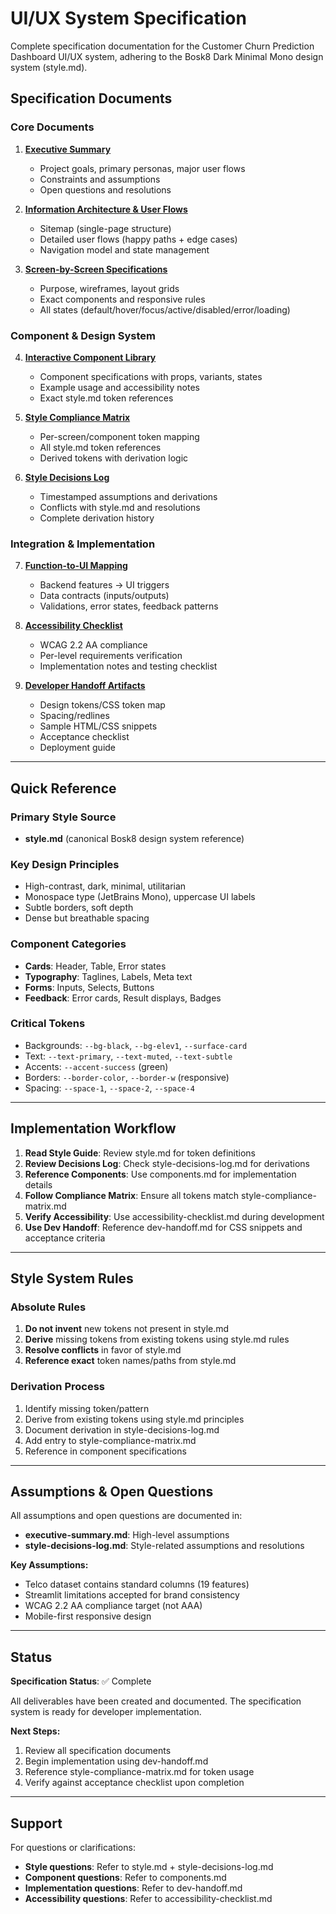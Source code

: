 # UI/UX System Specification

Complete specification documentation for the Customer Churn Prediction Dashboard UI/UX system, adhering to the Bosk8 Dark Minimal Mono design system (style.md).

## Specification Documents

### Core Documents

1. **[Executive Summary](./executive-summary.md)**
   - Project goals, primary personas, major user flows
   - Constraints and assumptions
   - Open questions and resolutions

2. **[Information Architecture & User Flows](./information-architecture.md)**
   - Sitemap (single-page structure)
   - Detailed user flows (happy paths + edge cases)
   - Navigation model and state management

3. **[Screen-by-Screen Specifications](./screens.md)**
   - Purpose, wireframes, layout grids
   - Exact components and responsive rules
   - All states (default/hover/focus/active/disabled/error/loading)

### Component & Design System

4. **[Interactive Component Library](./components.md)**
   - Component specifications with props, variants, states
   - Example usage and accessibility notes
   - Exact style.md token references

5. **[Style Compliance Matrix](./style-compliance-matrix.md)**
   - Per-screen/component token mapping
   - All style.md token references
   - Derived tokens with derivation logic

6. **[Style Decisions Log](./style-decisions-log.md)**
   - Timestamped assumptions and derivations
   - Conflicts with style.md and resolutions
   - Complete derivation history

### Integration & Implementation

7. **[Function-to-UI Mapping](./function-to-ui-mapping.md)**
   - Backend features → UI triggers
   - Data contracts (inputs/outputs)
   - Validations, error states, feedback patterns

8. **[Accessibility Checklist](./accessibility-checklist.md)**
   - WCAG 2.2 AA compliance
   - Per-level requirements verification
   - Implementation notes and testing checklist

9. **[Developer Handoff Artifacts](./dev-handoff.md)**
   - Design tokens/CSS token map
   - Spacing/redlines
   - Sample HTML/CSS snippets
   - Acceptance checklist
   - Deployment guide

---

## Quick Reference

### Primary Style Source
- **style.md** (canonical Bosk8 design system reference)

### Key Design Principles
- High-contrast, dark, minimal, utilitarian
- Monospace type (JetBrains Mono), uppercase UI labels
- Subtle borders, soft depth
- Dense but breathable spacing

### Component Categories
- **Cards**: Header, Table, Error states
- **Typography**: Taglines, Labels, Meta text
- **Forms**: Inputs, Selects, Buttons
- **Feedback**: Error cards, Result displays, Badges

### Critical Tokens
- Backgrounds: `--bg-black`, `--bg-elev1`, `--surface-card`
- Text: `--text-primary`, `--text-muted`, `--text-subtle`
- Accents: `--accent-success` (green)
- Borders: `--border-color`, `--border-w` (responsive)
- Spacing: `--space-1`, `--space-2`, `--space-4`

---

## Implementation Workflow

1. **Read Style Guide**: Review style.md for token definitions
2. **Review Decisions Log**: Check style-decisions-log.md for derivations
3. **Reference Components**: Use components.md for implementation details
4. **Follow Compliance Matrix**: Ensure all tokens match style-compliance-matrix.md
5. **Verify Accessibility**: Use accessibility-checklist.md during development
6. **Use Dev Handoff**: Reference dev-handoff.md for CSS snippets and acceptance criteria

---

## Style System Rules

### Absolute Rules
1. **Do not invent** new tokens not present in style.md
2. **Derive** missing tokens from existing tokens using style.md rules
3. **Resolve conflicts** in favor of style.md
4. **Reference exact** token names/paths from style.md

### Derivation Process
1. Identify missing token/pattern
2. Derive from existing tokens using style.md principles
3. Document derivation in style-decisions-log.md
4. Add entry to style-compliance-matrix.md
5. Reference in component specifications

---

## Assumptions & Open Questions

All assumptions and open questions are documented in:
- **executive-summary.md**: High-level assumptions
- **style-decisions-log.md**: Style-related assumptions and resolutions

**Key Assumptions:**
- Telco dataset contains standard columns (19 features)
- Streamlit limitations accepted for brand consistency
- WCAG 2.2 AA compliance target (not AAA)
- Mobile-first responsive design

---

## Status

**Specification Status**: ✅ Complete

All deliverables have been created and documented. The specification system is ready for developer implementation.

**Next Steps:**
1. Review all specification documents
2. Begin implementation using dev-handoff.md
3. Reference style-compliance-matrix.md for token usage
4. Verify against acceptance checklist upon completion

---

## Support

For questions or clarifications:
- **Style questions**: Refer to style.md + style-decisions-log.md
- **Component questions**: Refer to components.md
- **Implementation questions**: Refer to dev-handoff.md
- **Accessibility questions**: Refer to accessibility-checklist.md

